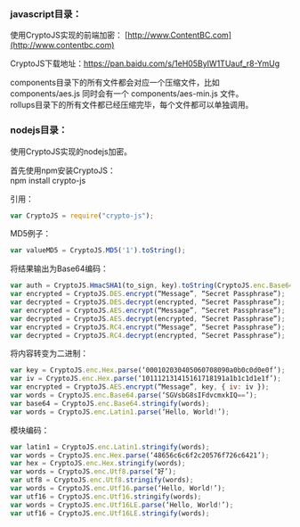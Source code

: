 ### javascript目录：

使用CryptoJS实现的前端加密：
[http://www.ContentBC.com](http://www.contentbc.com)

CryptoJS下载地址：https://pan.baidu.com/s/1eH05ByIW1TUauf_r8-YmUg

components目录下的所有文件都会对应一个压缩文件，比如 components/aes.js 同时会有一个 components/aes-min.js 文件。</br>
rollups目录下的所有文件都已经压缩完毕，每个文件都可以单独调用。</br>

### nodejs目录：
使用CryptoJS实现的nodejs加密。

首先使用npm安装CryptoJS：<br>
npm install crypto-js

引用：
```javascript
var CryptoJS = require("crypto-js");
```

MD5例子：
```javascript
var valueMD5 = CryptoJS.MD5('1').toString();
```

将结果输出为Base64编码：
```javascript
var auth = CryptoJS.HmacSHA1(to_sign, key).toString(CryptoJS.enc.Base64); 
var encrypted = CryptoJS.DES.encrypt(“Message”, “Secret Passphrase”); 
var decrypted = CryptoJS.DES.decrypt(encrypted, “Secret Passphrase”); 
var encrypted = CryptoJS.AES.encrypt(“Message”, “Secret Passphrase”); 
var decrypted = CryptoJS.AES.decrypt(encrypted, “Secret Passphrase”); 
var encrypted = CryptoJS.RC4.encrypt(“Message”, “Secret Passphrase”); 
var decrypted = CryptoJS.RC4.decrypt(encrypted, “Secret Passphrase”); 
```

将内容转变为二进制：
```javascript
var key = CryptoJS.enc.Hex.parse(‘000102030405060708090a0b0c0d0e0f’); 
var iv = CryptoJS.enc.Hex.parse(‘101112131415161718191a1b1c1d1e1f’); 
var encrypted = CryptoJS.AES.encrypt(“Message”, key, { iv: iv }); 
var words = CryptoJS.enc.Base64.parse(‘SGVsbG8sIFdvcmxkIQ==’); 
var base64 = CryptoJS.enc.Base64.stringify(words); 
var words = CryptoJS.enc.Latin1.parse(‘Hello, World!’); 
```

模块编码：
```javascript
var latin1 = CryptoJS.enc.Latin1.stringify(words); 
var words = CryptoJS.enc.Hex.parse(‘48656c6c6f2c20576f726c6421’); 
var hex = CryptoJS.enc.Hex.stringify(words); 
var words = CryptoJS.enc.Utf8.parse(‘好’); 
var utf8 = CryptoJS.enc.Utf8.stringify(words); 
var words = CryptoJS.enc.Utf16.parse(‘Hello, World!’); 
var utf16 = CryptoJS.enc.Utf16.stringify(words); 
var words = CryptoJS.enc.Utf16LE.parse(‘Hello, World!’); 
var utf16 = CryptoJS.enc.Utf16LE.stringify(words);
```
